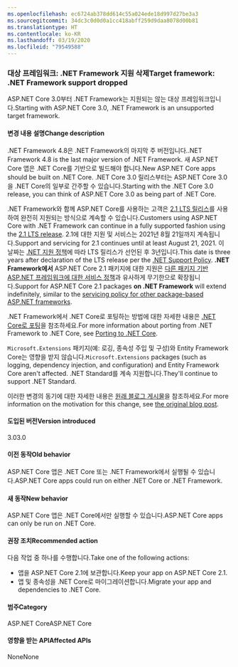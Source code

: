 ```yaml
---
ms.openlocfilehash: ec6724ab378dd614c55a024ede18d997d27be3a3
ms.sourcegitcommit: 34dc3c0d0d0a1cc418abff259d9daa8078d00b81
ms.translationtype: HT
ms.contentlocale: ko-KR
ms.lasthandoff: 03/19/2020
ms.locfileid: "79549588"
---
```

### <a name="target-framework-net-framework-support-dropped"></a><span data-ttu-id="f30ba-101">대상 프레임워크: .NET Framework 지원 삭제</span><span class="sxs-lookup"><span data-stu-id="f30ba-101">Target framework: .NET Framework support dropped</span></span>

<span data-ttu-id="f30ba-102">ASP.NET Core 3.0부터 .NET Framework는 지원되는 않는 대상 프레임워크입니다.</span><span class="sxs-lookup"><span data-stu-id="f30ba-102">Starting with ASP.NET Core 3.0, .NET Framework is an unsupported target framework.</span></span>

#### <a name="change-description"></a><span data-ttu-id="f30ba-103">변경 내용 설명</span><span class="sxs-lookup"><span data-stu-id="f30ba-103">Change description</span></span>

<span data-ttu-id="f30ba-104">.NET Framework 4.8은 .NET Framework의 마지막 주 버전입니다.</span><span class="sxs-lookup"><span data-stu-id="f30ba-104">.NET Framework 4.8 is the last major version of .NET Framework.</span></span> <span data-ttu-id="f30ba-105">새 ASP.NET Core 앱은 .NET Core를 기반으로 빌드해야 합니다.</span><span class="sxs-lookup"><span data-stu-id="f30ba-105">New ASP.NET Core apps should be built on .NET Core.</span></span> <span data-ttu-id="f30ba-106">.NET Core 3.0 릴리스부터는 ASP.NET Core 3.0을 .NET Core의 일부로 간주할 수 있습니다.</span><span class="sxs-lookup"><span data-stu-id="f30ba-106">Starting with the .NET Core 3.0 release, you can think of ASP.NET Core 3.0 as being part of .NET Core.</span></span>

<span data-ttu-id="f30ba-107">.NET Framework와 함께 ASP.NET Core를 사용하는 고객은 [2.1 LTS 릴리스](https://dotnet.microsoft.com/download/dotnet-core/2.1)를 사용하여 완전히 지원되는 방식으로 계속할 수 있습니다.</span><span class="sxs-lookup"><span data-stu-id="f30ba-107">Customers using ASP.NET Core with .NET Framework can continue in a fully supported fashion using the [2.1 LTS release](https://dotnet.microsoft.com/download/dotnet-core/2.1).</span></span> <span data-ttu-id="f30ba-108">2\.1에 대한 지원 및 서비스는 2021년 8월 21일까지 계속됩니다.</span><span class="sxs-lookup"><span data-stu-id="f30ba-108">Support and servicing for 2.1 continues until at least August 21, 2021.</span></span> <span data-ttu-id="f30ba-109">이 날짜는 [.NET 지원 정책](https://dotnet.microsoft.com/platform/support-policy)에 따라 LTS 릴리스가 선언된 후 3년입니다.</span><span class="sxs-lookup"><span data-stu-id="f30ba-109">This date is three years after declaration of the LTS release per the [.NET Support Policy](https://dotnet.microsoft.com/platform/support-policy).</span></span> <span data-ttu-id="f30ba-110">**.NET Framework에서** ASP.NET Core 2.1 패키지에 대한 지원은 [다른 패키지 기반 ASP.NET 프레임워크에 대한 서비스 정책](https://dotnet.microsoft.com/platform/support/policy/aspnet)과 유사하게 무기한으로 확장됩니다.</span><span class="sxs-lookup"><span data-stu-id="f30ba-110">Support for ASP.NET Core 2.1 packages **on .NET Framework** will extend indefinitely, similar to the [servicing policy for other package-based ASP.NET frameworks](https://dotnet.microsoft.com/platform/support/policy/aspnet).</span></span>

<span data-ttu-id="f30ba-111">.NET Framework에서 .NET Core로 포팅하는 방법에 대한 자세한 내용은 [.NET Core로 포팅](~/docs/core/porting/index.md)을 참조하세요.</span><span class="sxs-lookup"><span data-stu-id="f30ba-111">For more information about porting from .NET Framework to .NET Core, see [Porting to .NET Core](~/docs/core/porting/index.md).</span></span>

<span data-ttu-id="f30ba-112">`Microsoft.Extensions` 패키지(예: 로깅, 종속성 주입 및 구성)와 Entity Framework Core는 영향을 받지 않습니다.</span><span class="sxs-lookup"><span data-stu-id="f30ba-112">`Microsoft.Extensions` packages (such as logging, dependency injection, and configuration) and Entity Framework Core aren't affected.</span></span> <span data-ttu-id="f30ba-113">.NET Standard를 계속 지원합니다.</span><span class="sxs-lookup"><span data-stu-id="f30ba-113">They'll continue to support .NET Standard.</span></span>

<span data-ttu-id="f30ba-114">이러한 변경의 동기에 대한 자세한 내용은 [원래 블로그 게시물](https://devblogs.microsoft.com/aspnet/a-first-look-at-changes-coming-in-asp-net-core-3-0/)을 참조하세요.</span><span class="sxs-lookup"><span data-stu-id="f30ba-114">For more information on the motivation for this change, see [the original blog post](https://devblogs.microsoft.com/aspnet/a-first-look-at-changes-coming-in-asp-net-core-3-0/).</span></span>

#### <a name="version-introduced"></a><span data-ttu-id="f30ba-115">도입된 버전</span><span class="sxs-lookup"><span data-stu-id="f30ba-115">Version introduced</span></span>

<span data-ttu-id="f30ba-116">3.0</span><span class="sxs-lookup"><span data-stu-id="f30ba-116">3.0</span></span>

#### <a name="old-behavior"></a><span data-ttu-id="f30ba-117">이전 동작</span><span class="sxs-lookup"><span data-stu-id="f30ba-117">Old behavior</span></span>

<span data-ttu-id="f30ba-118">ASP.NET Core 앱은 .NET Core 또는 .NET Framework에서 실행될 수 있습니다.</span><span class="sxs-lookup"><span data-stu-id="f30ba-118">ASP.NET Core apps could run on either .NET Core or .NET Framework.</span></span>

#### <a name="new-behavior"></a><span data-ttu-id="f30ba-119">새 동작</span><span class="sxs-lookup"><span data-stu-id="f30ba-119">New behavior</span></span>

<span data-ttu-id="f30ba-120">ASP.NET Core 앱은 .NET Core에서만 실행할 수 있습니다.</span><span class="sxs-lookup"><span data-stu-id="f30ba-120">ASP.NET Core apps can only be run on .NET Core.</span></span>

#### <a name="recommended-action"></a><span data-ttu-id="f30ba-121">권장 조치</span><span class="sxs-lookup"><span data-stu-id="f30ba-121">Recommended action</span></span>

<span data-ttu-id="f30ba-122">다음 작업 중 하나를 수행합니다.</span><span class="sxs-lookup"><span data-stu-id="f30ba-122">Take one of the following actions:</span></span>

- <span data-ttu-id="f30ba-123">앱을 ASP.NET Core 2.1에 보관합니다.</span><span class="sxs-lookup"><span data-stu-id="f30ba-123">Keep your app on ASP.NET Core 2.1.</span></span>
- <span data-ttu-id="f30ba-124">앱 및 종속성을 .NET Core로 마이그레이션합니다.</span><span class="sxs-lookup"><span data-stu-id="f30ba-124">Migrate your app and dependencies to .NET Core.</span></span>

#### <a name="category"></a><span data-ttu-id="f30ba-125">범주</span><span class="sxs-lookup"><span data-stu-id="f30ba-125">Category</span></span>

<span data-ttu-id="f30ba-126">ASP.NET Core</span><span class="sxs-lookup"><span data-stu-id="f30ba-126">ASP.NET Core</span></span>

#### <a name="affected-apis"></a><span data-ttu-id="f30ba-127">영향을 받는 API</span><span class="sxs-lookup"><span data-stu-id="f30ba-127">Affected APIs</span></span>

<span data-ttu-id="f30ba-128">None</span><span class="sxs-lookup"><span data-stu-id="f30ba-128">None</span></span>

<!-- 

#### Affected APIs

Not detectable via API analysis

-->
